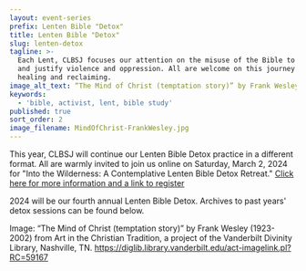 ```yaml
---
layout: event-series
prefix: Lenten Bible "Detox"
title: Lenten Bible "Detox"
slug: lenten-detox
tagline: >-
  Each Lent, CLBSJ focuses our attention on the misuse of the Bible to promote
  and justify violence and oppression. All are welcome on this journey of
  healing and reclaiming.
image_alt_text: “The Mind of Christ (temptation story)” by Frank Wesley (1923-2002)
keywords:
  - 'bible, activist, lent, bible study'
published: true
sort_order: 2
image_filename: MindOfChrist-FrankWesley.jpg
---
```

This year, CLBSJ will continue our Lenten Bible Detox practice in a different format. All are warmly invited to join us online on Saturday, March 2, 2024 for "Into the Wilderness: A Contemplative Lenten Bible Detox Retreat." [Click here for more information and a link to register](https://clbsj.org/events/2024/03/02/into-the-wilderness-a-contemplative-retreat/)

2024 will be our fourth annual Lenten Bible Detox. Archives to past years' detox sessions can be found below.

Image: “The Mind of Christ (temptation story)” by Frank Wesley (1923-2002) from Art in the Christian Tradition, a project of the Vanderbilt Divinity Library, Nashville, TN. https://diglib.library.vanderbilt.edu/act-imagelink.pl?RC=59167
